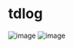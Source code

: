 # tdlog
![image](https://user-images.githubusercontent.com/114987248/200867775-554c63a4-0b7d-4824-aafd-cd7cdeef05a9.png)
![image](https://user-images.githubusercontent.com/114987248/200868668-5575f55e-fa18-4aae-b509-4a050904286f.png)
